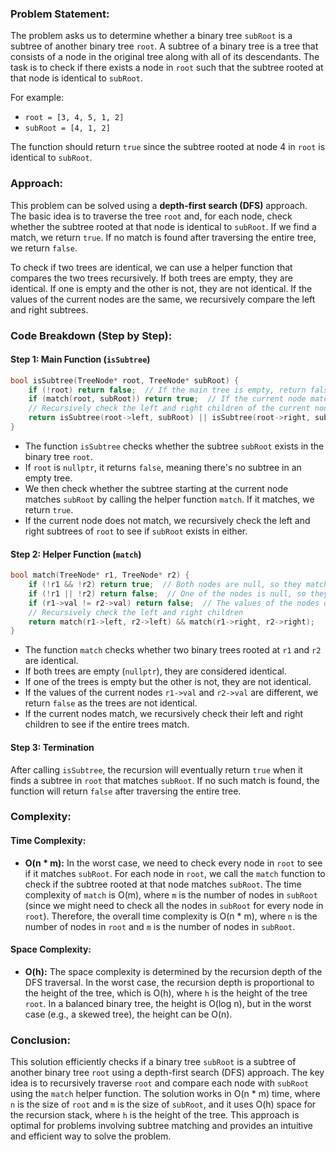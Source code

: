 ### Problem Statement:
The problem asks us to determine whether a binary tree `subRoot` is a subtree of another binary tree `root`. A subtree of a binary tree is a tree that consists of a node in the original tree along with all of its descendants. The task is to check if there exists a node in `root` such that the subtree rooted at that node is identical to `subRoot`.

For example:
- `root = [3, 4, 5, 1, 2]`
- `subRoot = [4, 1, 2]`

The function should return `true` since the subtree rooted at node 4 in `root` is identical to `subRoot`.

### Approach:
This problem can be solved using a **depth-first search (DFS)** approach. The basic idea is to traverse the tree `root` and, for each node, check whether the subtree rooted at that node is identical to `subRoot`. If we find a match, we return `true`. If no match is found after traversing the entire tree, we return `false`.

To check if two trees are identical, we can use a helper function that compares the two trees recursively. If both trees are empty, they are identical. If one is empty and the other is not, they are not identical. If the values of the current nodes are the same, we recursively compare the left and right subtrees.

### Code Breakdown (Step by Step):

#### Step 1: Main Function (`isSubtree`)

```cpp
bool isSubtree(TreeNode* root, TreeNode* subRoot) {
    if (!root) return false;  // If the main tree is empty, return false
    if (match(root, subRoot)) return true;  // If the current node matches the subtree, return true
    // Recursively check the left and right children of the current node
    return isSubtree(root->left, subRoot) || isSubtree(root->right, subRoot);
}
```

- The function `isSubtree` checks whether the subtree `subRoot` exists in the binary tree `root`.
- If `root` is `nullptr`, it returns `false`, meaning there's no subtree in an empty tree.
- We then check whether the subtree starting at the current node matches `subRoot` by calling the helper function `match`. If it matches, we return `true`.
- If the current node does not match, we recursively check the left and right subtrees of `root` to see if `subRoot` exists in either.

#### Step 2: Helper Function (`match`)

```cpp
bool match(TreeNode* r1, TreeNode* r2) {
    if (!r1 && !r2) return true;  // Both nodes are null, so they match
    if (!r1 || !r2) return false;  // One of the nodes is null, so they don't match
    if (r1->val != r2->val) return false;  // The values of the nodes don't match
    // Recursively check the left and right children
    return match(r1->left, r2->left) && match(r1->right, r2->right);
}
```

- The function `match` checks whether two binary trees rooted at `r1` and `r2` are identical.
- If both trees are empty (`nullptr`), they are considered identical.
- If one of the trees is empty but the other is not, they are not identical.
- If the values of the current nodes `r1->val` and `r2->val` are different, we return `false` as the trees are not identical.
- If the current nodes match, we recursively check their left and right children to see if the entire trees match.

#### Step 3: Termination

After calling `isSubtree`, the recursion will eventually return `true` when it finds a subtree in `root` that matches `subRoot`. If no such match is found, the function will return `false` after traversing the entire tree.

### Complexity:

#### Time Complexity:
- **O(n * m):** In the worst case, we need to check every node in `root` to see if it matches `subRoot`. For each node in `root`, we call the `match` function to check if the subtree rooted at that node matches `subRoot`. The time complexity of `match` is O(m), where `m` is the number of nodes in `subRoot` (since we might need to check all the nodes in `subRoot` for every node in `root`). Therefore, the overall time complexity is O(n * m), where `n` is the number of nodes in `root` and `m` is the number of nodes in `subRoot`.

#### Space Complexity:
- **O(h):** The space complexity is determined by the recursion depth of the DFS traversal. In the worst case, the recursion depth is proportional to the height of the tree, which is O(h), where `h` is the height of the tree `root`. In a balanced binary tree, the height is O(log n), but in the worst case (e.g., a skewed tree), the height can be O(n).

### Conclusion:
This solution efficiently checks if a binary tree `subRoot` is a subtree of another binary tree `root` using a depth-first search (DFS) approach. The key idea is to recursively traverse `root` and compare each node with `subRoot` using the `match` helper function. The solution works in O(n * m) time, where `n` is the size of `root` and `m` is the size of `subRoot`, and it uses O(h) space for the recursion stack, where `h` is the height of the tree. This approach is optimal for problems involving subtree matching and provides an intuitive and efficient way to solve the problem.
